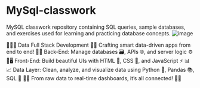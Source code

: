 # MySql-classwork
MySQL classwork repository containing SQL queries, sample databases, and exercises used for learning and practicing database concepts.
![image](https://github.com/user-attachments/assets/b89daba3-1800-4e15-9e49-72b4253c0a39)

👨‍💻🔁 Data Full Stack Development
🧠💡 Crafting smart data-driven apps from end to end!
💾🔗 Back-End: Manage databases 🗃️, APIs 🌐, and server logic ⚙️
🎨🖥️ Front-End: Build beautiful UIs with HTML 🎨, CSS 💅, and JavaScript ⚡
📊📈 Data Layer: Clean, analyze, and visualize data using Python 🐍, Pandas 📚, SQL 🧮
🚀📱 From raw data to real-time dashboards, it’s all connected! 🔗💡
